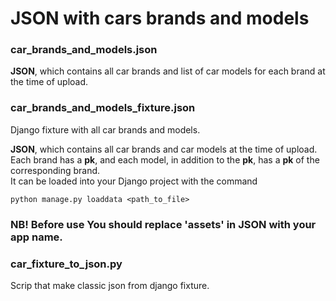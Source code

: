 # JSON with cars brands and models

### car_brands_and_models.json
**JSON**, which contains all car brands and list of car models for each brand at the time of upload.

### car_brands_and_models_fixture.json
Django fixture with all car brands and models.    

**JSON**, which contains all car brands and car models at the time of upload.    
Each brand has a **pk**, and each model, in addition to the **pk**, has a **pk** of the corresponding brand.    
It can be loaded into your Django project with the command 
```
python manage.py loaddata <path_to_file>
```
### **NB!** Before use You should replace 'assets' in JSON with your app name.

### car_fixture_to_json.py
Scrip that make classic json from django fixture.
